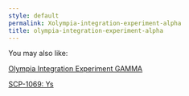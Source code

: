 ```yaml
---
style: default
permalink: Xolympia-integration-experiment-alpha
title: olympia-integration-experiment-alpha
---
```

You may also like:

[Olympia Integration Experiment GAMMA](http://scp-wiki.net/olympia-integration-experiment-gamma)

[SCP-1069: Ys](http://scp-wiki.net/scp-1069)
